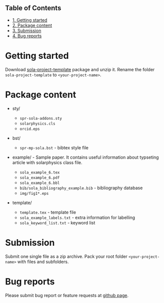 <div id="table-of-contents">
<h2>Table of Contents</h2>
<div id="text-table-of-contents">
<ul>
<li><a href="#sec01">1. Getting started</a></li>
<li><a href="#sec02">2. Package content</a></li>
<li><a href="#sec03">3. Submission</a></li>
<li><a href="#sec04">4. Bug reports</a></li>
</ul>
</div>
</div>


<a id="sec01"></a>

# Getting started

Download
[sola-project-template](https://github.com/vtex-soft/texsupport.springer-sola/raw/master/release/sola-project-template.zip)
package and unzip it.
Rename the folder `sola-project-template` to `<your-project-name>`.


<a id="sec02"></a>

# Package content

-   sty/ 
    -   `spr-sola-addons.sty`
    -   `solarphysics.cls`
    -   `orcid.eps`

-   bst/
    -   `spr-mp-sola.bst` - bibtex style file

-   example/ - Sample paper. It contains useful information about typseting article  with solarphysics class file. 
    -   `sola_example_6.tex`
    -   `sola_example_6.pdf`
    -   `sola_example_6.bbl`
    -   `bib/sola_bibliography_example.bib` - bibliography database
    -   `img/fig1*.eps`

-   template/ 
    -   `template.tex`            - template file
    -   `sola_example_labels.txt` - extra information for labelling
    -   `sola_keyword_list.txt`   - keyword list


<a id="sec03"></a>

# Submission

Submit one single file as a zip archive. 
Pack your root folder `<your-project-name>` with files and subfolders.


<a id="sec04"></a>

# Bug reports

Please submit bug report or feature requests
at [github page](https://github.com/vtex-soft/texsupport.springer-sola/issues).

